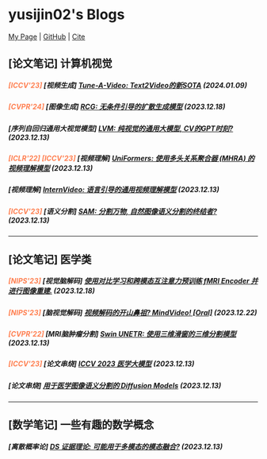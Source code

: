 # yusijin02's Blogs

<a href="https://yusijin02.github.io/">My Page</a> | <a href="https://github.com/yusijin02">GitHub</a> | <a href="cite.txt">Cite</a>

## [论文笔记] 计算机视觉

##### <font color=Coral>[ICCV'23]</font> [视频生成] <a href="https://yusijin02.github.io/notes-tuneavideo/">Tune-A-Video: Text2Video的新SOTA</a> (2024.01.09)

##### <font color=Coral>[CVPR'24]</font> [图像生成] <a href="https://yusijin02.github.io/notes-RCG/">RCG: 无条件引导的扩散生成模型</a> (2023.12.18)

##### [序列自回归通用大视觉模型] <a href="https://yusijin02.github.io/notes-LVM/">LVM: 纯视觉的通用大模型, CV的GPT时刻?</a> (2023.12.13)

##### <font color=Coral>[ICLR'22] [ICCV'23]</font> [视频理解] <a href="https://yusijin02.github.io/notes-Uniformers/">UniFormers: 使用多头关系聚合器 (MHRA) 的视频理解模型</a> (2023.12.13)

##### [视频理解] <a href="https://yusijin02.github.io/notes-InternVideo/">InternVideo: 语言引导的通用视频理解模型</a> (2023.12.13)

##### <font color=Coral>[ICCV'23]</font> [语义分割] <a href="https://yusijin02.github.io/notes-SAM/">SAM: 分割万物, 自然图像语义分割的终结者?</a> (2023.12.13)

---



## [论文笔记] 医学类

##### <font color=Coral>[NIPS'23]</font> [视觉脑解码] <a href="https://yusijin02.github.io/notes-vis_dec/">使用对比学习和跨模态互注意力预训练 fMRI Encoder 并进行图像重建.</a> (2023.12.18)

##### <font color=Coral>[NIPS'23]</font> [脑视觉解码] <a href="https://yusijin02.github.io/notes-MindVideo/">视频解码的开山鼻祖? MindVideo! [Oral]</a> (2023.12.22)

##### <font color=Coral>[CVPR'22]</font> [MRI脑肿瘤分割] <a href="https://yusijin02.github.io/notes-SwinUNETR/">Swin UNETR: 使用三维滑窗的三维分割模型</a> (2023.12.13)

##### <font color=Coral>[ICCV'23]</font> [论文串烧] <a href="https://yusijin02.github.io/notes-ICCV2023-large-medical-model/">ICCV 2023 医学大模型</a> (2023.12.13)

##### [论文串烧] <a href="https://yusijin02.github.io/notes-DMs-for-segmentation/">用于医学图像语义分割的 Diffusion Models</a> (2023.12.13)

---



## [数学笔记] 一些有趣的数学概念

##### [离散概率论] <a href="https://yusijin02.github.io/notes-DS-evidence-theory/">DS 证据理论: 可能用于多模态的模态融合?</a> (2023.12.13)
